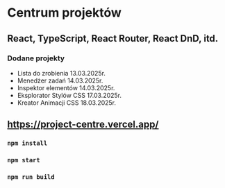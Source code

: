 # Centrum projektów
## React, TypeScript, React Router, React DnD, itd.
### Dodane projekty
- Lista do zrobienia 13.03.2025r.
- Menedżer zadań 14.03.2025r.
- Inspektor elementów 14.03.2025r.
- Eksplorator Stylów CSS 17.03.2025r.
- Kreator Animacji CSS 18.03.2025r.

## https://project-centre.vercel.app/

### `npm install`
### `npm start`
### `npm run build`